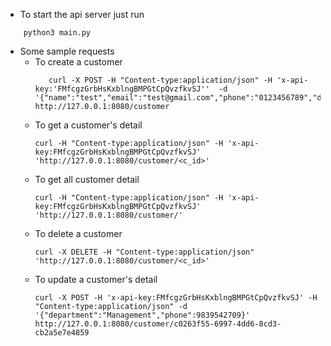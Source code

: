 - To start the api server just run

```commandline
    python3 main.py
```

- Some sample requests
    - To create a customer
      ```commandline
         curl -X POST -H "Content-type:application/json" -H 'x-api-key:'FMfcgzGrbHsKxblngBMPGtCpQvzfkvSJ''  -d '{"name":"test","email":"test@gmail.com","phone":"0123456789","department":"HR","country":"india"}'  http://127.0.0.1:8080/customer
      ```
    - To get a customer's detail
      ```commandline
      curl -H "Content-type:application/json" -H 'x-api-key:FMfcgzGrbHsKxblngBMPGtCpQvzfkvSJ'  'http://127.0.0.1:8080/customer/<c_id>'
      ```
    - To get all customer detail
      ```commandline
      curl -H "Content-type:application/json" -H 'x-api-key:FMfcgzGrbHsKxblngBMPGtCpQvzfkvSJ'  'http://127.0.0.1:8080/customer/'
      ```
    - To delete a customer
      ```commandline
      curl -X DELETE -H "Content-type:application/json" 'http://127.0.0.1:8080/customer/<c_id>'
      ```
    - To update a customer's detail
      ```commandline
      curl -X POST -H 'x-api-key:FMfcgzGrbHsKxblngBMPGtCpQvzfkvSJ' -H "Content-type:application/json" -d '{"department":"Management","phone":9839542709}'  http://127.0.0.1:8080/customer/c0263f55-6997-4dd6-8cd3-cb2a5e7e4859
      ```
